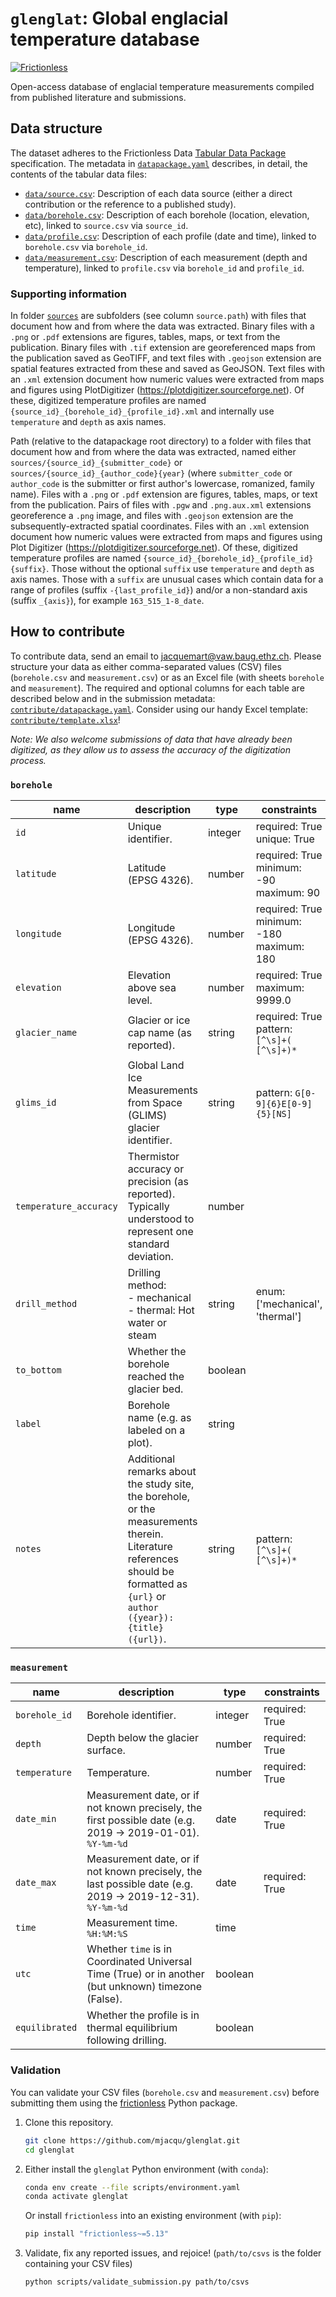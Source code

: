 # `glenglat`: Global englacial temperature database

[![Frictionless](https://github.com/mjacqu/glenglat/actions/workflows/frictionless.yaml/badge.svg)](https://repository.frictionlessdata.io/pages/dashboard.html?user=mjacqu&repo=glenglat&flow=frictionless)

Open-access database of englacial temperature measurements compiled from published literature and submissions.

## Data structure

The dataset adheres to the Frictionless Data [Tabular Data Package](https://specs.frictionlessdata.io/tabular-data-package) specification.
The metadata in [`datapackage.yaml`](datapackage.yaml) describes, in detail, the contents of the tabular data files:

- [`data/source.csv`](data/source.csv): Description of each data source (either a direct contribution or the reference to a published study).
- [`data/borehole.csv`](data/borehole.csv): Description of each borehole (location, elevation, etc), linked to `source.csv` via `source_id`.
- [`data/profile.csv`](data/profile.csv): Description of each profile (date and time), linked to `borehole.csv` via `borehole_id`.
- [`data/measurement.csv`](data/measurement.csv): Description of each measurement (depth and temperature), linked to `profile.csv` via `borehole_id` and `profile_id`.

### Supporting information

In folder [`sources`](sources) are subfolders (see column `source.path`) with files that document how and from where the data was extracted. Binary files with a `.png` or `.pdf` extensions are figures, tables, maps, or text from the publication. Binary files with `.tif` extension are georeferenced maps from the publication saved as GeoTIFF, and text files with `.geojson` extension are spatial features extracted from these and saved as GeoJSON. Text files with an `.xml` extension document how numeric values were extracted from maps and figures using PlotDigitizer (https://plotdigitizer.sourceforge.net). Of these, digitized temperature profiles are named `{source_id}_{borehole_id}_{profile_id}.xml` and internally use `temperature` and `depth` as axis names.

Path (relative to the datapackage root directory) to a folder with files that document how and from where the data was extracted, named either `sources/{source_id}_{submitter_code}` or `sources/{source_id}_{author_code}{year}` (where `submitter_code` or `author_code` is the submitter or first author's lowercase, romanized, family name). Files with a `.png` or `.pdf` extension are figures, tables, maps, or text from the publication. Pairs of files with `.pgw` and `.png.aux.xml` extensions georeference a `.png` image, and files with `.geojson` extension are the subsequently-extracted spatial coordinates. Files with an `.xml` extension document how numeric values were extracted from maps and figures using Plot Digitizer (https://plotdigitizer.sourceforge.net). Of these, digitized temperature profiles are named `{source_id}_{borehole_id}_{profile_id}{suffix}`. Those without the optional `suffix` use `temperature` and `depth` as axis names. Those with a `suffix` are unusual cases which contain data for a range of profiles (suffix `-{last_profile_id}`) and/or a non-standard axis (suffix `_{axis}`), for example `163_515_1-8_date`.

## How to contribute

To contribute data, send an email to jacquemart@vaw.baug.ethz.ch. Please structure your data as either comma-separated values (CSV) files (`borehole.csv` and `measurement.csv`) or as an Excel file (with sheets `borehole` and `measurement`). The required and optional columns for each table are described below and in the submission metadata: [`contribute/datapackage.yaml`](contribute/datapackage.yaml). Consider using our handy Excel template: [`contribute/template.xlsx`](contribute/template.xlsx)!

*Note: We also welcome submissions of data that have already been digitized, as they allow us to assess the accuracy of the digitization process.*

<!-- <contributor-format> -->
### `borehole`

| name | description | type | constraints |
| - | - | - | - |
| `id` | Unique identifier. | integer | required: True<br>unique: True |
| `latitude` | Latitude (EPSG 4326). | number | required: True<br>minimum: -90<br>maximum: 90 |
| `longitude` | Longitude (EPSG 4326). | number | required: True<br>minimum: -180<br>maximum: 180 |
| `elevation` | Elevation above sea level. | number | required: True<br>maximum: 9999.0 |
| `glacier_name` | Glacier or ice cap name (as reported). | string | required: True<br>pattern: `[^\s]+( [^\s]+)*` |
| `glims_id` | Global Land Ice Measurements from Space (GLIMS) glacier identifier. | string | pattern: `G[0-9]{6}E[0-9]{5}[NS]` |
| `temperature_accuracy` | Thermistor accuracy or precision (as reported). Typically understood to represent one standard deviation. | number |  |
| `drill_method` | Drilling method:<br>- mechanical<br>- thermal: Hot water or steam | string | enum: ['mechanical', 'thermal'] |
| `to_bottom` | Whether the borehole reached the glacier bed. | boolean |  |
| `label` | Borehole name (e.g. as labeled on a plot). | string |  |
| `notes` | Additional remarks about the study site, the borehole, or the measurements therein. Literature references should be formatted as `{url}` or `author ({year}): {title} ({url})`. | string | pattern: `[^\s]+( [^\s]+)*` |

### `measurement`

| name | description | type | constraints |
| - | - | - | - |
| `borehole_id` | Borehole identifier. | integer | required: True |
| `depth` | Depth below the glacier surface. | number | required: True |
| `temperature` | Temperature. | number | required: True |
| `date_min` | Measurement date, or if not known precisely, the first possible date (e.g. 2019 → 2019-01-01).<br>`%Y-%m-%d` | date | required: True |
| `date_max` | Measurement date, or if not known precisely, the last possible date (e.g. 2019 → 2019-12-31).<br>`%Y-%m-%d` | date | required: True |
| `time` | Measurement time.<br>`%H:%M:%S` | time |  |
| `utc` | Whether `time` is in Coordinated Universal Time (True) or in another (but unknown) timezone (False). | boolean |  |
| `equilibrated` | Whether the profile is in thermal equilibrium following drilling. | boolean |  |
<!-- </contributor-format> -->

### Validation

You can validate your CSV files (`borehole.csv` and `measurement.csv`) before submitting them using the [frictionless](https://github.com/frictionlessdata/framework) Python package.

1. Clone this repository.

   ```sh
   git clone https://github.com/mjacqu/glenglat.git
   cd glenglat
   ```

2. Either install the `glenglat` Python environment (with `conda`):

   ```sh
   conda env create --file scripts/environment.yaml
   conda activate glenglat
   ```

   Or install `frictionless` into an existing environment (with `pip`):

   ```sh
   pip install "frictionless~=5.13"
   ```

3. Validate, fix any reported issues, and rejoice! (`path/to/csvs` is the folder containing your CSV files)

   ```sh
   python scripts/validate_submission.py path/to/csvs
   ```
